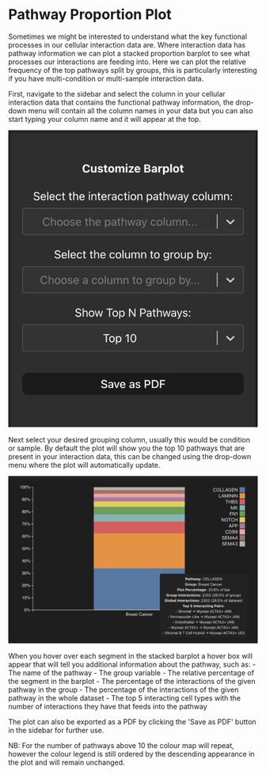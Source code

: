 # Pathway Proportion Plot
Sometimes we might be interested to understand what the key functional processes in our cellular interaction data are. Where interaction data has pathway information we can plot a stacked proportion barplot to see what processes our interactions are feeding into. Here we can plot the relative frequency of the top pathways split by groups, this is particularly interesting if you have multi-condition or multi-sample interaction data. 

First, navigate to the sidebar and select the column in your cellular interaction data that contains the functional pathway information, the drop-down menu will contain all the column names in your data but you can also start typing your column name and it will appear at the top. 

![Pathway proportion sidebar](wiki_images/proportion_freq_sidebar.png)


Next select your desired grouping column, usually this would be condition or sample. By default the plot will show you the top 10 pathways that are present in your interaction data, this can be changed using the drop-down menu where the plot will automatically update. 

![Pathway proportion plot](wiki_images/proportion_freq.png)

When you hover over each segment in the stacked barplot a hover box will appear that will tell you additional information about the pathway, such as:
    - The name of the pathway
    - The group variable
    - The relative percentage of the segment in the barplot
    - The percentage of the interactions of the given pathway in the group
    - The percentage of the interactions of the given pathway in the whole dataset
    - The top 5 interacting cell types with the number of interactions they have that feeds into the pathway

The plot can also be exported as a PDF by clicking the 'Save as PDF' button in the sidebar for further use.

NB: For the number of pathways above 10 the colour map will repeat, however the colour legend is still ordered by the descending appearance in the plot and will remain unchanged.